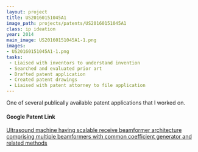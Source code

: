 ```yaml
---
layout: project
title: US20160151045A1
image_path: projects/patents/US20160151045A1
class: ip ideation
year: 2014
main_image: US20160151045A1-1.png
images:
- US20160151045A1-1.png
tasks:
 - Liaised with inventors to understand invention
 - Searched and evaluated prior art
 - Drafted patent application
 - Created patent drawings
 - Liaised with patent attorney to file application
---
```


One of several publically available patent applications that I worked on.
<h4> Google Patent Link </h4>
<a href="https://patents.google.com/patent/US20160151045A1">Ultrasound machine having scalable receive beamformer architecture comprising multiple beamformers with common coefficient generator and related methods</a>

